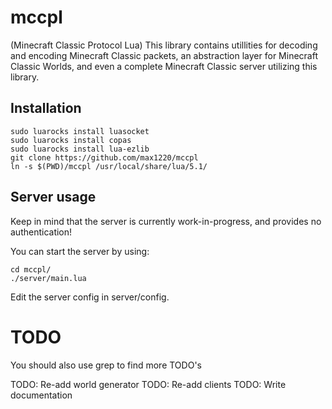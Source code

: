 # mccpl

(Minecraft Classic Protocol Lua)
This library contains utillities for decoding and encoding Minecraft Classic packets,
an abstraction layer for Minecraft Classic Worlds, and even a complete
Minecraft Classic server utilizing this library.



## Installation

    sudo luarocks install luasocket
    sudo luarocks install copas
    sudo luarocks install lua-ezlib
    git clone https://github.com/max1220/mccpl
    ln -s $(PWD)/mccpl /usr/local/share/lua/5.1/

## Server usage

Keep in mind that the server is currently work-in-progress, and provides no authentication!

You can start the server by using:

    cd mccpl/
    ./server/main.lua

Edit the server config in server/config.



# TODO

You should also use grep to find more TODO's

TODO: Re-add world generator
TODO: Re-add clients
TODO: Write documentation
